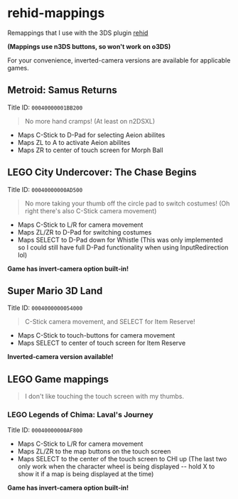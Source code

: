 # rehid-mappings
Remappings that I use with the 3DS plugin [rehid](https://github.com/hax0kartik/rehid)

**(Mappings use n3DS buttons, so won't work on o3DS)**

For your convenience, inverted-camera versions are available for applicable games.

## Metroid: Samus Returns
Title ID: `00040000001BB200`
> No more hand cramps! (At least on n2DSXL)

* Maps C-Stick to D-Pad for selecting Aeion abilites
* Maps ZL to A to activate Aeion abilites
* Maps ZR to center of touch screen for Morph Ball

## LEGO City Undercover: The Chase Begins
Title ID: `00040000000AD500`
> No more taking your thumb off the circle pad to switch costumes!
> (Oh right there's also C-Stick camera movement)

* Maps C-Stick to L/R for camera movement
* Maps ZL/ZR to D-Pad for switching costumes
* Maps SELECT to D-Pad down for Whistle (This was only implemented so I could still have full D-Pad functionality when using InputRedirection lol)

**Game has invert-camera option built-in!**

## Super Mario 3D Land
Title ID: `0004000000054000`
> C-Stick camera movement, and SELECT for Item Reserve!

* Maps C-Stick to touch-buttons for camera movement
* Maps SELECT to center of touch screen for Item Reserve

**Inverted-camera version available!**

## LEGO Game mappings
> I don't like touching the touch screen with my thumbs.

### LEGO Legends of Chima: Laval's Journey
Title ID: `00040000000AF800`  
* Maps C-Stick to L/R for camera movement
* Maps ZL/ZR to the map buttons on the touch screen
* Maps SELECT to the center of the touch screen to CHI up
(The last two only work when the character wheel is being displayed -- hold X to show it if a map is being displayed at the time)

**Game has invert-camera option built-in!**